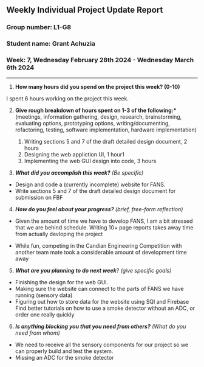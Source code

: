 ## Weekly Individual Project Update Report

### Group number: L1-G8

### Student name: Grant Achuzia

### Week: 7,  Wednesday February 28th 2024 - Wednesday March 6th 2024

---

1. **How many hours did you spend on the project this week? (0-10)**

I spent 6 hours working on the project this week.

2. **Give rough breakdown of hours spent on 1-3 of the following:\***
   (meetings, information gathering, design, research, brainstorming, evaluating options, prototyping options, writing/documenting, refactoring, testing, software implementation, hardware implementation)

   1. Writing sections 5 and 7 of the draft detailed design document, 2 hours
   2. Designing the web appliction UI, 1 hour1
   3. Implementing the web GUI design into code, 3 hours

3. **_What did you accomplish this week?_** _(Be specific)_

- Design and code a (currently incomplete) website for FANS.
- Write sections 5 and 7 of the draft detailed design document for submission on FBF

4. **_How do you feel about your progress?_** _(brief, free-form reflection)_

- Given the amount of time we have to develop FANS, I am a bit stressed that we are behind schedule. Writing 10+ page reports takes away time from actually devloping the project

- While fun, competing in the Candian Engineering Competition with another team mate took a considerable amount of development time away

5. **_What are you planning to do next week_**? _(give specific goals)_

- Finishing the design for the web GUI.
- Making sure the website can connect to the parts of FANS we have running (sensory data)
- Figuring out how to store data for the website using SQl and Firebase
Find better tutorials on how to use a smoke detector without an ADC, or order one really quickly

6. **_Is anything blocking you that you need from others?_** _(What do you need from whom)_

- We need to receive all the sensory components for our project so we can  properly build and test the system.
- Missing an ADC for the smoke detector
